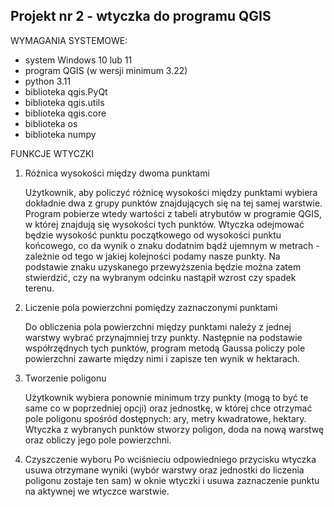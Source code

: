 ## Projekt nr 2 - wtyczka do programu QGIS

WYMAGANIA SYSTEMOWE:
  - system Windows 10 lub 11
  - program QGIS (w wersji minimum 3.22)
  - python 3.11
  - biblioteka qgis.PyQt
  - biblioteka qgis.utils
  - biblioteka qgis.core
  - biblioteka os
  - biblioteka numpy

FUNKCJE WTYCZKI
  1. Różnica wysokości między dwoma punktami
     
     Użytkownik, aby policzyć różnicę wysokości między punktami wybiera dokładnie dwa z grupy punktów znajdujących się na tej samej warstwie.
     Program pobierze wtedy wartości z tabeli atrybutów w programie QGIS, w której znajdują się wysokości tych punktów. Wtyczka odejmować będzie wysokość punktu              początkowego od wysokości punktu końcowego, co da wynik o znaku dodatnim bądź ujemnym w metrach - zależnie od tego w jakiej kolejności podamy nasze punkty. Na           podstawie znaku uzyskanego przewyższenia będzie można zatem stwierdzić, czy na wybranym odcinku nastąpił wzrost czy spadek terenu.
     
  2. Liczenie pola powierzchni pomiędzy zaznaczonymi punktami
  
     Do obliczenia pola powierzchni między punktami należy z jednej warstwy wybrać przynajmniej trzy punkty. Następnie na podstawie współrzędnych tych 
     punktów, program metodą Gaussa policzy pole powierzchni zawarte między nimi i zapisze ten wynik w hektarach.

  3. Tworzenie poligonu

     Użytkownik wybiera ponownie minimum trzy punkty (mogą to być te same co w poprzedniej opcji) oraz jednostkę, w której chce otrzymać pole poligonu spośród                dostępnych: ary, metry kwadratowe, hektary. Wtyczka z wybranych punktów stworzy poligon, doda na nową warstwę oraz obliczy jego pole powierzchni.

  4. Czyszczenie wyboru
    Po wciśnieciu odpowiedniego przycisku wtyczka usuwa otrzymane wyniki (wybór warstwy oraz jednostki do liczenia poligonu zostaje ten sam) w oknie wtyczki i usuwa         zaznaczenie punktu na aktywnej we wtyczce warstwie.
     
     
 
     

    

